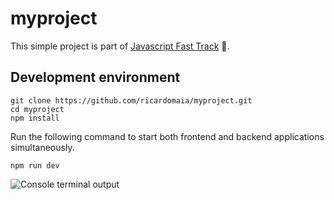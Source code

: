# myproject

This simple project is part of [Javascript Fast Track](https://github.com/ricardomaia/javascript-fast-track) :rocket:.

## Development environment

```console
git clone https://github.com/ricardomaia/myproject.git
cd myproject
npm install
```

Run the following command to start both frontend and backend applications simultaneously.

```console
npm run dev
```

![Console terminal output](https://i.imgur.com/ndO0lOg.png)

